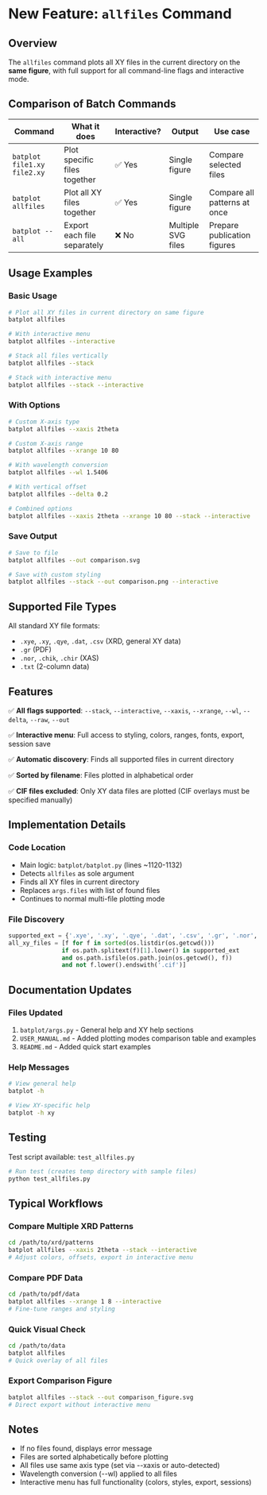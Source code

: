# New Feature: `allfiles` Command

## Overview

The `allfiles` command plots all XY files in the current directory on the **same figure**, with full support for all command-line flags and interactive mode.

## Comparison of Batch Commands

| Command | What it does | Interactive? | Output | Use case |
|---------|--------------|--------------|--------|----------|
| `batplot file1.xy file2.xy` | Plot specific files together | ✅ Yes | Single figure | Compare selected files |
| `batplot allfiles` | Plot all XY files together | ✅ Yes | Single figure | Compare all patterns at once |
| `batplot --all` | Export each file separately | ❌ No | Multiple SVG files | Prepare publication figures |

## Usage Examples

### Basic Usage
```bash
# Plot all XY files in current directory on same figure
batplot allfiles

# With interactive menu
batplot allfiles --interactive

# Stack all files vertically
batplot allfiles --stack

# Stack with interactive menu
batplot allfiles --stack --interactive
```

### With Options
```bash
# Custom X-axis type
batplot allfiles --xaxis 2theta

# Custom X-axis range
batplot allfiles --xrange 10 80

# With wavelength conversion
batplot allfiles --wl 1.5406

# With vertical offset
batplot allfiles --delta 0.2

# Combined options
batplot allfiles --xaxis 2theta --xrange 10 80 --stack --interactive
```

### Save Output
```bash
# Save to file
batplot allfiles --out comparison.svg

# Save with custom styling
batplot allfiles --stack --out comparison.png --interactive
```

## Supported File Types

All standard XY file formats:
- `.xye`, `.xy`, `.qye`, `.dat`, `.csv` (XRD, general XY data)
- `.gr` (PDF)
- `.nor`, `.chik`, `.chir` (XAS)
- `.txt` (2-column data)

## Features

✅ **All flags supported**: `--stack`, `--interactive`, `--xaxis`, `--xrange`, `--wl`, `--delta`, `--raw`, `--out`

✅ **Interactive menu**: Full access to styling, colors, ranges, fonts, export, session save

✅ **Automatic discovery**: Finds all supported files in current directory

✅ **Sorted by filename**: Files plotted in alphabetical order

✅ **CIF files excluded**: Only XY data files are plotted (CIF overlays must be specified manually)

## Implementation Details

### Code Location
- Main logic: `batplot/batplot.py` (lines ~1120-1132)
- Detects `allfiles` as sole argument
- Finds all XY files in current directory
- Replaces `args.files` with list of found files
- Continues to normal multi-file plotting mode

### File Discovery
```python
supported_ext = {'.xye', '.xy', '.qye', '.dat', '.csv', '.gr', '.nor', '.chik', '.chir', '.txt'}
all_xy_files = [f for f in sorted(os.listdir(os.getcwd()))
               if os.path.splitext(f)[1].lower() in supported_ext 
               and os.path.isfile(os.path.join(os.getcwd(), f))
               and not f.lower().endswith('.cif')]
```

## Documentation Updates

### Files Updated
1. `batplot/args.py` - General help and XY help sections
2. `USER_MANUAL.md` - Added plotting modes comparison table and examples
3. `README.md` - Added quick start examples

### Help Messages
```bash
# View general help
batplot -h

# View XY-specific help
batplot -h xy
```

## Testing

Test script available: `test_allfiles.py`

```bash
# Run test (creates temp directory with sample files)
python test_allfiles.py
```

## Typical Workflows

### Compare Multiple XRD Patterns
```bash
cd /path/to/xrd/patterns
batplot allfiles --xaxis 2theta --stack --interactive
# Adjust colors, offsets, export in interactive menu
```

### Compare PDF Data
```bash
cd /path/to/pdf/data
batplot allfiles --xrange 1 8 --interactive
# Fine-tune ranges and styling
```

### Quick Visual Check
```bash
cd /path/to/data
batplot allfiles
# Quick overlay of all files
```

### Export Comparison Figure
```bash
batplot allfiles --stack --out comparison_figure.svg
# Direct export without interactive menu
```

## Notes

- If no files found, displays error message
- Files are sorted alphabetically before plotting
- All files use same axis type (set via --xaxis or auto-detected)
- Wavelength conversion (--wl) applied to all files
- Interactive menu has full functionality (colors, styles, export, sessions)
